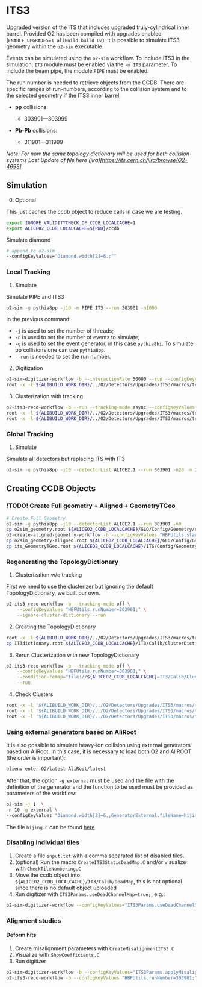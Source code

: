 <!-- doxy
\page refDetectorsUpgradesIT3 UpgradesIT3
/doxy -->

# ITS3

Upgraded version of the ITS that includes upgraded truly-cylindrical inner barrel.
Provided O2 has been compiled with upgrades enabled (`ENABLE_UPGRADES=1 aliBuild build O2`), it is possible to simulate ITS3 geometry within the `o2-sim` executable.

Events can be simulated using the `o2-sim` workflow. To include ITS3 in the simulation, `IT3` module must be enabled via the `-m IT3` parameter. To include the beam pipe, the module `PIPE` must be enabled.

The run number is needed to retrieve objects from the CCDB. There are specific ranges of run-numbers, according to the collision system and to the selected geometry if the ITS3 inner barrel:

- **pp** collisions:

  - 303901—303999

- **Pb-Pb** collisions:

  - 311901—311999

_Note: For now the same topology dictionary will be used for both collision-systems_
_Last Update of file here (jira)[https://its.cern.ch/jira/browse/O2-4698]_

## Simulation

0. Optional

This just caches the ccdb object to reduce calls in case we are testing.

```bash
export IGNORE_VALIDITYCHECK_OF_CCDB_LOCALCACHE=1
export ALICEO2_CCDB_LOCALCACHE=${PWD}/ccdb
```

Simulate diamond

``` bash
# append to o2-sim
--configKeyValues="Diamond.width[2]=6.;""
```

### Local Tracking

1. Simulate

Simulate PIPE and ITS3

```bash
o2-sim -g pythia8pp -j10 -m PIPE IT3 --run 303901 -n1000
```

In the previous command:

- `-j` is used to set the number of threads;
- `-n` is used to set the number of events to simulate;
- `-g` is used to set the event generator, in this case `pythia8hi`. To simulate pp collisions one can use `pythia8pp`.
- `--run` is needed to set the run number.

2. Digitization

```bash
o2-sim-digitizer-workflow -b --interactionRate 50000 --run --configKeyValues="HBFUtils.runNumber=303901;" --onlyDet IT3
root -x -l ${ALIBUILD_WORK_DIR}/../O2/Detectors/Upgrades/ITS3/macros/test/CheckDigitsITS3.C++
```

3. Clusterization with tracking

```bash
o2-its3-reco-workflow -b --run --tracking-mode async --configKeyValues "HBFUtils.runNumber=303901;"
root -x -l ${ALIBUILD_WORK_DIR}/../O2/Detectors/Upgrades/ITS3/macros/test/CheckClustersITS3.C++
root -x -l ${ALIBUILD_WORK_DIR}/../O2/Detectors/Upgrades/ITS3/macros/test/CheckTracksITS3.C++
```

### Global Tracking

1. Simulate

Simulate all detectors but replacing ITS with IT3

```bash
o2-sim -g pythia8pp -j10 --detectorList ALICE2.1 --run 303901 -n20 -m IT3
```

## Creating CCDB Objects

### !TODO! Create Full geometry + Aligned + GeometryTGeo

```bash
# Create Full Geometry
o2-sim -g pythia8pp -j10 --detectorList ALICE2.1 --run 303901 -n0
cp o2sim_geometry.root ${ALICEO2_CCDB_LOCALCACHE}/GLO/Config/Geometry/snapshot.root
o2-create-aligned-geometry-workflow -b --configKeyValues "HBFUtils.startTime=1547978230000" --condition-remap="file://${ALICEO2_CCDB_LOCALCACHE}=GLO/Config/Geometry"
cp o2sim_geometry-aligned.root ${ALICEO2_CCDB_LOCALCACHE}/GLO/Config/GeometryAligned/snapshot.root
cp its_GeometryTGeo.root ${ALICEO2_CCDB_LOCALCACHE}/ITS/Config/Geometry/snapshot.root
```

### Regenerating the TopologyDictionary

1. Clusterization w/o tracking

First we need to use the clusterizer but ignoring the default TopologyDictionary, we built our own.

```bash
o2-its3-reco-workflow -b --tracking-mode off \
    --configKeyValues "HBFUtils.runNumber=303901;" \
    --ignore-cluster-dictionary --run
```

2. Creating the TopologyDictionary

```bash
root -x -l ${ALIBUILD_WORK_DIR}/../O2/Detectors/Upgrades/ITS3/macros/test/CreateDictionariesITS3.C++
cp IT3dictionary.root ${ALICEO2_CCDB_LOCALCACHE}/IT3/Calib/ClusterDictionary/snapshot.root
```

3. Rerun Clusterization with new TopologyDictionary

```bash
o2-its3-reco-workflow -b --tracking-mode off \
    --configKeyValues "HBFUtils.runNumber=303901;" \
    --condition-remap="file://${ALICEO2_CCDB_LOCALCACHE}=IT3/Calib/ClusterDictionary" \
    --run
```

4. Check Clusters

```bash
root -x -l '${ALIBUILD_WORK_DIR}/../O2/Detectors/Upgrades/ITS3/macros/test/CheckClustersITS3.C++("o2clus_its.root", "o2sim_HitsIT3.root", "o2sim_geometry-aligned.root", "IT3dictionary.root")'
root -x -l '${ALIBUILD_WORK_DIR}/../O2/Detectors/Upgrades/ITS3/macros/test/CompareClustersAndDigits.C++("o2clus_its.root", "it3digits.root","IT3dictionary.root", "o2sim_HitsIT3.root", "o2sim_geometry-aligned.root")'
root -x -l '${ALIBUILD_WORK_DIR}/../O2/Detectors/Upgrades/ITS3/macros/test/CheckClusterSize.C++("o2clus_its.root", "o2sim_Kine.root", "IT3dictionary.root", false)'
```

### Using external generators based on AliRoot

It is also possible to simulate heavy-ion collision using external generators based on AliRoot. In this case, it is necessary to load both O2 and AliROOT (the order is important):

```bash
alienv enter O2/latest AliRoot/latest
```

After that, the option `-g external` must be used and the file with the definition of the generator and the function to be used must be provided as parameters of the workflow:

```bash
o2-sim -j 1  \
-n 10 -g external \
--configKeyValues "Diamond.width[2]=6.;GeneratorExternal.fileName=hijing.C;GeneratorExternal.funcName=hijing(5020, 0, 20)"
```

The file `hijing.C` can be found [here](https://alice.its.cern.ch/jira/browse/AOGM-246).

### Disabling individual tiles
1. Create a file `input.txt` with a comma separated list of disabled tiles.
2. (optional) Run the macro `CreateITS3StaticDeadMap.C` and/or visualize with `CheckTileNumbering.C`
3. Move the ccdb object into `${ALICEO2_CCDB_LOCALCACHE}/IT3/Calib/DeadMap`, this is not optional since there is no default object uploaded
4. Run digitizer with `ITS3Params.useDeadChannelMap=true;`, e.g.:
``` bash
o2-sim-digitizer-workflow --configKeyValues="ITS3Params.useDeadChannelMap=true;"
```


### Alignment studies
#### Deform hits
1. Create misalignment parameters with `CreateMisalignmentITS3.C`
2. Visualize with `ShowCoefficients.C`
3. Run digitizer
``` bash
o2-sim-digitizer-workflow -b --configKeyValues="ITS3Params.applyMisalignmentHits=true;ITS3Params.misalignmentHitsParams=misparams.root"
o2-its3-reco-workflow -b --configKeyValues "HBFUtils.runNumber=303901;" --tracking-mode async
```
